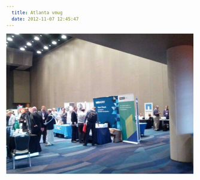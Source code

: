 ```yaml
---
  title: Atlanta vmug
  date: 2012-11-07 12:45:47
---
```


![image](../../assets/wpid-1352310252556.jpg)

